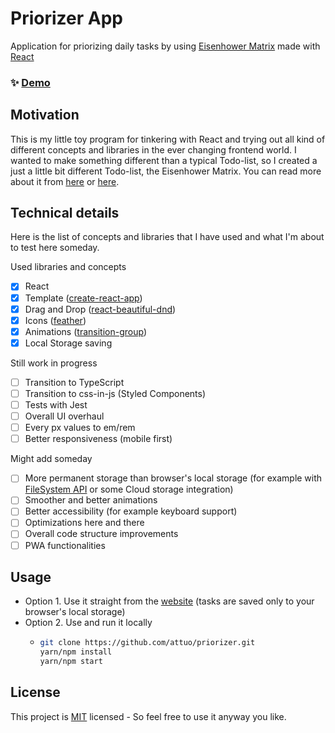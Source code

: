# Priorizer App

Application for priorizing daily tasks by using [Eisenhower Matrix](https://en.wikipedia.org/wiki/Time_management#The_Eisenhower_Method) made with [React](https://reactjs.org/)
 ### ✨ [Demo](https://attuo.github.io/priorizer)
  
## Motivation

This is my little toy program for tinkering with React and trying out all kind of different concepts and libraries in the ever changing frontend world. I wanted to make something different than a typical Todo-list, so I created a just a little bit different Todo-list, the Eisenhower Matrix. You can read more about it from [here](https://en.wikipedia.org/wiki/Time_management#The_Eisenhower_Method) or [here](https://todoist.com/productivity-methods/eisenhower-matrix). 

##  Technical details

Here is the list of concepts and libraries that I have used and what I'm about to test here someday.

Used libraries and concepts
- [X] React
- [X] Template ([create-react-app](https://github.com/facebook/create-react-app))
- [X] Drag and Drop ([react-beautiful-dnd](https://github.com/atlassian/react-beautiful-dnd))
- [X] Icons ([feather](https://github.com/feathericons/react-feather))
- [X] Animations ([transition-group](https://reactcommunity.org/react-transition-group/))
- [X] Local Storage saving

Still work in progress
- [ ] Transition to TypeScript
- [ ] Transition to css-in-js (Styled Components)
- [ ] Tests with Jest
- [ ] Overall UI overhaul
- [ ] Every px values to em/rem
- [ ] Better responsiveness (mobile first)

Might add someday
- [ ] More permanent storage than browser's local storage (for example with [FileSystem API](https://developer.mozilla.org/en-US/docs/Web/API/FileSystem) or some Cloud storage integration)
- [ ] Smoother and better animations
- [ ] Better accessibility (for example keyboard support)
- [ ] Optimizations here and there
- [ ] Overall code structure improvements
- [ ] PWA functionalities

## Usage

*  Option 1. Use it straight from the [website](https://attuo.github.io/priorizer) (tasks are saved only to your browser's local storage)
*  Option 2. Use and run it locally
   *  ```bash
      git clone https://github.com/attuo/priorizer.git
      yarn/npm install
      yarn/npm start
      ```

## License
This project is [MIT](https://choosealicense.com/licenses/mit/) licensed - So feel free to use it anyway you like.
